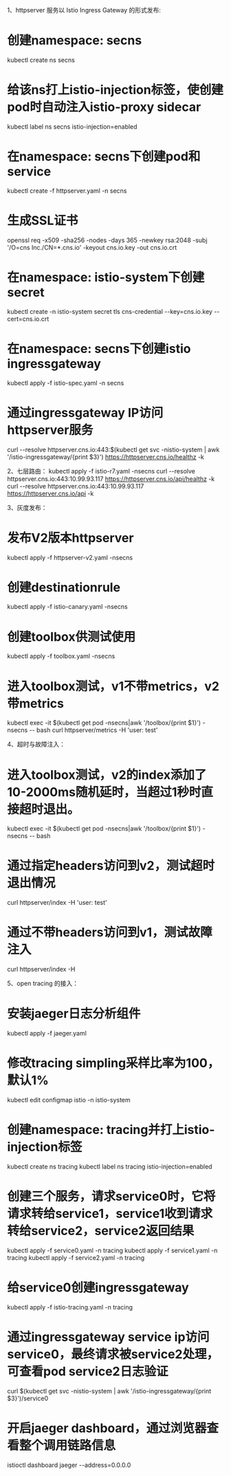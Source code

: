 1、httpserver 服务以 Istio Ingress Gateway 的形式发布:
# 创建namespace: secns
kubectl create ns secns
# 给该ns打上istio-injection标签，使创建pod时自动注入istio-proxy sidecar
kubectl label ns secns istio-injection=enabled
# 在namespace: secns下创建pod和service
kubectl create -f httpserver.yaml -n secns
# 生成SSL证书
openssl req -x509 -sha256 -nodes -days 365 -newkey rsa:2048 -subj '/O=cns Inc./CN=*.cns.io' -keyout cns.io.key -out cns.io.crt
# 在namespace: istio-system下创建secret
kubectl create -n istio-system secret tls cns-credential --key=cns.io.key --cert=cns.io.crt
# 在namespace: secns下创建istio ingressgateway
kubectl apply -f istio-spec.yaml -n secns
# 通过ingressgateway IP访问httpserver服务
curl --resolve httpserver.cns.io:443:$(kubectl get svc -nistio-system | awk '/istio-ingressgateway/{print $3}') https://httpserver.cns.io/healthz -k


2、七层路由：
kubectl apply -f istio-r7.yaml -nsecns
curl --resolve httpserver.cns.io:443:10.99.93.117 https://httpserver.cns.io/api/healthz -k
curl --resolve httpserver.cns.io:443:10.99.93.117 https://httpserver.cns.io/api -k

3、灰度发布：
# 发布V2版本httpserver
kubectl apply -f httpserver-v2.yaml -nsecns
# 创建destinationrule
kubectl apply -f istio-canary.yaml -nsecns
# 创建toolbox供测试使用
kubectl apply -f toolbox.yaml -nsecns
# 进入toolbox测试，v1不带metrics，v2带metrics
kubectl exec -it $(kubectl get pod -nsecns|awk '/toolbox/{print $1}') -nsecns -- bash
curl httpserver/metrics -H 'user: test'


4、超时与故障注入：
# 进入toolbox测试，v2的index添加了10-2000ms随机延时，当超过1秒时直接超时退出。
kubectl exec -it $(kubectl get pod -nsecns|awk '/toolbox/{print $1}') -nsecns -- bash
# 通过指定headers访问到v2，测试超时退出情况
curl httpserver/index -H 'user: test'
# 通过不带headers访问到v1，测试故障注入
curl httpserver/index -H


5、open tracing 的接入：
# 安装jaeger日志分析组件
kubectl apply -f jaeger.yaml
# 修改tracing simpling采样比率为100，默认1%
kubectl edit configmap istio -n istio-system

# 创建namespace: tracing并打上istio-injection标签
kubectl create ns tracing
kubectl label ns tracing istio-injection=enabled

# 创建三个服务，请求service0时，它将请求转给service1，service1收到请求转给service2，service2返回结果
kubectl apply -f service0.yaml -n tracing
kubectl apply -f service1.yaml -n tracing
kubectl apply -f service2.yaml -n tracing
# 给service0创建ingressgateway
kubectl apply -f istio-tracing.yaml -n tracing
# 通过ingressgateway service ip访问service0，最终请求被service2处理，可查看pod service2日志验证
curl $(kubectl get svc -nistio-system | awk '/istio-ingressgateway/{print $3}')/service0

# 开启jaeger dashboard，通过浏览器查看整个调用链路信息
istioctl dashboard jaeger --address=0.0.0.0